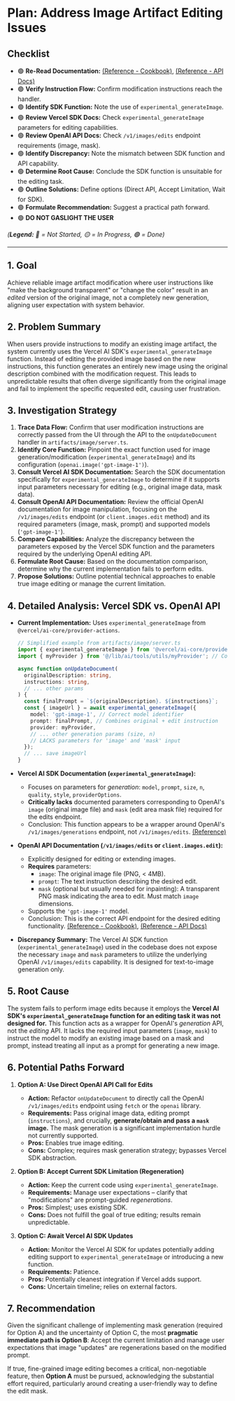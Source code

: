 # Plan: Address Image Artifact Editing Issues

## Checklist

*   🟢 **Re-Read Documentation:** [(Reference - Cookbook)](https://cookbook.openai.com/examples/generate_images_with_gpt_image), [(Reference - API Docs)](https://platform.openai.com/docs/api-reference/images/createEdit)
*   🟢 **Verify Instruction Flow:** Confirm modification instructions reach the handler.
*   🟢 **Identify SDK Function:** Note the use of `experimental_generateImage`.
*   🟢 **Review Vercel SDK Docs:** Check `experimental_generateImage` parameters for editing capabilities.
*   🟢 **Review OpenAI API Docs:** Check `/v1/images/edits` endpoint requirements (image, mask).
*   🟢 **Identify Discrepancy:** Note the mismatch between SDK function and API capability.
*   🟢 **Determine Root Cause:** Conclude the SDK function is unsuitable for the editing task.
*   🟢 **Outline Solutions:** Define options (Direct API, Accept Limitation, Wait for SDK).
*   🟢 **Formulate Recommendation:** Suggest a practical path forward.
*   🟢 **DO NOT GASLIGHT THE USER**

*(**Legend:** 🔴 = Not Started, 🟡 = In Progress, 🟢 = Done)*

---

## 1. Goal

Achieve reliable image artifact modification where user instructions like "make the background transparent" or "change the color" result in an *edited* version of the original image, not a completely new generation, aligning user expectation with system behavior.

## 2. Problem Summary

When users provide instructions to modify an existing image artifact, the system currently uses the Vercel AI SDK's `experimental_generateImage` function. Instead of editing the provided image based on the new instructions, this function generates an entirely new image using the original description combined with the modification request. This leads to unpredictable results that often diverge significantly from the original image and fail to implement the specific requested edit, causing user frustration.

## 3. Investigation Strategy

1.  **Trace Data Flow:** Confirm that user modification instructions are correctly passed from the UI through the API to the `onUpdateDocument` handler in `artifacts/image/server.ts`.
2.  **Identify Core Function:** Pinpoint the exact function used for image generation/modification (`experimental_generateImage`) and its configuration (`openai.image('gpt-image-1')`).
3.  **Consult Vercel AI SDK Documentation:** Search the SDK documentation specifically for `experimental_generateImage` to determine if it supports input parameters necessary for editing (e.g., original image data, mask data).
4.  **Consult OpenAI API Documentation:** Review the official OpenAI documentation for image manipulation, focusing on the `/v1/images/edits` endpoint (or `client.images.edit` method) and its required parameters (image, mask, prompt) and supported models (`'gpt-image-1'`).
5.  **Compare Capabilities:** Analyze the discrepancy between the parameters exposed by the Vercel SDK function and the parameters required by the underlying OpenAI editing API.
6.  **Formulate Root Cause:** Based on the documentation comparison, determine why the current implementation fails to perform edits.
7.  **Propose Solutions:** Outline potential technical approaches to enable true image editing or manage the current limitation.

## 4. Detailed Analysis: Vercel SDK vs. OpenAI API

*   **Current Implementation:** Uses `experimental_generateImage` from `@vercel/ai-core/provider-actions`.
    ```typescript
    // Simplified example from artifacts/image/server.ts
    import { experimental_generateImage } from '@vercel/ai-core/provider-actions';
    import { myProvider } from '@/lib/ai/tools/utils/myProvider'; // Configures openai.image('gpt-image-1')

    async function onUpdateDocument(
      originalDescription: string,
      instructions: string,
      // ... other params
    ) {
      const finalPrompt = `${originalDescription}. ${instructions}`;
      const { imageUrl } = await experimental_generateImage({
        model: 'gpt-image-1', // Correct model identifier
        prompt: finalPrompt, // Combines original + edit instruction
        provider: myProvider,
        // ... other generation params (size, n)
        // LACKS parameters for 'image' and 'mask' input
      });
      // ... save imageUrl
    }
    ```
*   **Vercel AI SDK Documentation (`experimental_generateImage`):**
    *   Focuses on parameters for *generation*: `model`, `prompt`, `size`, `n`, `quality`, `style`, `providerOptions`.
    *   **Critically lacks** documented parameters corresponding to OpenAI's `image` (original image file) and `mask` (edit area mask file) required for the edits endpoint.
    *   Conclusion: This function appears to be a wrapper around OpenAI's `/v1/images/generations` endpoint, not `/v1/images/edits`. [(Reference)](https://sdk.vercel.ai/docs/ai-sdk-core/image-generation)

*   **OpenAI API Documentation (`/v1/images/edits` or `client.images.edit`):**
    *   Explicitly designed for editing or extending images.
    *   **Requires** parameters:
        *   `image`: The original image file (PNG, < 4MB).
        *   `prompt`: The text instruction describing the desired edit.
        *   `mask` (optional but usually needed for inpainting): A transparent PNG mask indicating the area to edit. Must match `image` dimensions.
    *   Supports the `'gpt-image-1'` model.
    *   Conclusion: This is the correct API endpoint for the desired editing functionality. [(Reference - Cookbook)](https://cookbook.openai.com/examples/generate_images_with_gpt_image), [(Reference - API Docs)](https://platform.openai.com/docs/api-reference/images/createEdit)

*   **Discrepancy Summary:** The Vercel AI SDK function (`experimental_generateImage`) used in the codebase does not expose the necessary `image` and `mask` parameters to utilize the underlying OpenAI `/v1/images/edits` capability. It is designed for text-to-image generation only.

## 5. Root Cause

The system fails to perform image edits because it employs the **Vercel AI SDK's `experimental_generateImage` function for an editing task it was not designed for.** This function acts as a wrapper for OpenAI's *generation* API, not the *editing* API. It lacks the required input parameters (`image`, `mask`) to instruct the model to modify an existing image based on a mask and prompt, instead treating all input as a prompt for generating a new image.

## 6. Potential Paths Forward

1.  **Option A: Use Direct OpenAI API Call for Edits**
    *   **Action:** Refactor `onUpdateDocument` to directly call the OpenAI `/v1/images/edits` endpoint using `fetch` or the `openai` library.
    *   **Requirements:** Pass original image data, editing prompt (`instructions`), and crucially, **generate/obtain and pass a `mask` image.** The mask generation is a significant implementation hurdle not currently supported.
    *   **Pros:** Enables true image editing.
    *   **Cons:** Complex; requires mask generation strategy; bypasses Vercel SDK abstraction.

2.  **Option B: Accept Current SDK Limitation (Regeneration)**
    *   **Action:** Keep the current code using `experimental_generateImage`.
    *   **Requirements:** Manage user expectations – clarify that "modifications" are prompt-guided *regenerations*.
    *   **Pros:** Simplest; uses existing SDK.
    *   **Cons:** Does not fulfill the goal of true editing; results remain unpredictable.

3.  **Option C: Await Vercel AI SDK Updates**
    *   **Action:** Monitor the Vercel AI SDK for updates potentially adding editing support to `experimental_generateImage` or introducing a new function.
    *   **Requirements:** Patience.
    *   **Pros:** Potentially cleanest integration if Vercel adds support.
    *   **Cons:** Uncertain timeline; relies on external factors.

## 7. Recommendation

Given the significant challenge of implementing mask generation (required for Option A) and the uncertainty of Option C, the most **pragmatic immediate path is Option B**: Accept the current limitation and manage user expectations that image "updates" are regenerations based on the modified prompt.

If true, fine-grained image editing becomes a critical, non-negotiable feature, then **Option A** must be pursued, acknowledging the substantial effort required, particularly around creating a user-friendly way to define the edit mask. 